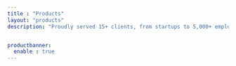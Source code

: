 ```yaml
---
title : "Products"
layout: "products"
description: "Proudly served 15+ clients, from startups to 5,000+ employee organizations. Our Open Source clients and contributions are listed below."


productbanner:
  enable : true
---
```

